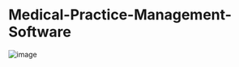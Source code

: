 # Medical-Practice-Management-Software
![image](https://user-images.githubusercontent.com/83359499/130363815-a38654b1-fa81-4c8b-a3ca-c3818fb45f8c.png)



